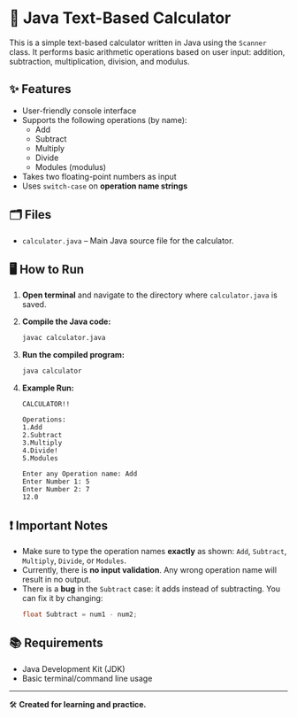 # 🧮 Java Text-Based Calculator

This is a simple text-based calculator written in Java using the `Scanner` class. It performs basic arithmetic operations based on user input: addition, subtraction, multiplication, division, and modulus.

## ✨ Features

- User-friendly console interface
- Supports the following operations (by name):
  - Add
  - Subtract
  - Multiply
  - Divide
  - Modules (modulus)
- Takes two floating-point numbers as input
- Uses `switch-case` on **operation name strings**

## 🗂️ Files

- `calculator.java` – Main Java source file for the calculator.

## 🖥️ How to Run

1. **Open terminal** and navigate to the directory where `calculator.java` is saved.

2. **Compile the Java code:**
   ```bash
   javac calculator.java
   ```

3. **Run the compiled program:**
   ```bash
   java calculator
   ```

4. **Example Run:**
   ```
   CALCULATOR!!

   Operations:
   1.Add
   2.Subtract
   3.Multiply
   4.Divide!
   5.Modules

   Enter any Operation name: Add
   Enter Number 1: 5
   Enter Number 2: 7
   12.0
   ```

## ❗ Important Notes

- Make sure to type the operation names **exactly** as shown: `Add`, `Subtract`, `Multiply`, `Divide`, or `Modules`.
- Currently, there is **no input validation**. Any wrong operation name will result in no output.
- There is a **bug** in the `Subtract` case: it adds instead of subtracting. You can fix it by changing:
  ```java
  float Subtract = num1 - num2;
  ```

## 📚 Requirements

- Java Development Kit (JDK)
- Basic terminal/command line usage

---

🛠️ **Created for learning and practice.**
